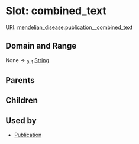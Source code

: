 
# Slot: combined_text




URI: [mendelian_disease:publication__combined_text](http://w3id.org/ontogpt/mendelian_disease/publication__combined_text)


## Domain and Range

None &#8594;  <sub>0..1</sub> [String](types/String.md)

## Parents


## Children


## Used by

 * [Publication](Publication.md)
